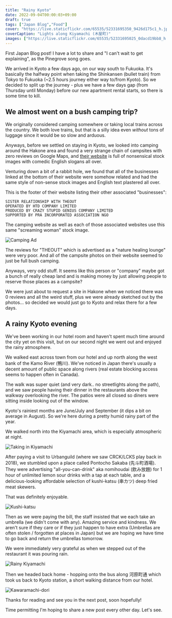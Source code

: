 ```yaml
---
title: "Rainy Kyoto"
date: 2022-09-04T00:00:03+09:00
draft: true
tags: ["Japan Blog","Food"]
cover: "https://live.staticflickr.com/65535/52331695350_9426d175c1_h.jpg"
coverCaption: "Lights along Kiyamachi (木屋町)"
images: ["https://live.staticflickr.com/65535/52331695025_0dacd19bb8_h.jpg","https://live.staticflickr.com/65535/52331695185_3c85e37f9c_b.jpg",""]
---
```


First Japan Blog post!  I have a lot to share and "I can't wait to get explaining", as the Pinegrove song goes.

We arrived in Kyoto a few days ago, on our way south to Fukuoka.  It's basically the halfway point when taking the Shinkansen (bullet train) from Tokyo to Fukuoka (~2.5 hours journey either way to/from Kyoto).  So we decided to split up the journey - plus we have a few days gap (from Thursday until Monday) before our new apartment rental starts, so there is some time to kill.

## We almost went on a bush camping trip?

We originally considered camping somewhere or taking local trains across the country.  We both love trains, but that is a silly idea even _without_ tons of luggage since it would be so slow and arduous.

Anyways, before we settled on staying in Kyoto, we looked into camping around the Hakone area and found a very strange chain of campsites with zero reviews on Google Maps, and [their website](http://mycamp.space/fields/funakoshi.html) is full of nonsensical stock images with comedic English slogans all over.

Venturing down a bit of a rabbit hole, we found that all of the businesses linked at the bottom of their website were somehow related and had the same style of non-sense stock images and English text plastered all over.

This is the footer of their website listing their other associated "businesses":

```
SISTER RELATIONSHIP WITH THEOUT
OPERATED BY HTD COMPANY LIMITED
PRODUCED BY CRAZY STUPID GENIUS COMPANY LIMITED
SUPPORTED BY PRA INCORPORATED ASSOCIATION NGO
```

The camping website as well as each of those associated websites use this same "screaming woman" stock image.

![Camping Ad](http://mycamp.space/img/crazywoman_1000.jpg)

The reviews for "THEOUT" which is advertised as a "nature healing lounge" were very poor.  And all of the campsite photos on their website seemed to just be full bush camping.

Anyways, very odd stuff.  It seems like this person or "company" maybe got a bunch of really cheap land and is making money by just allowing people to reserve those places as a campsite?

We were just about to request a site in Hakone when we noticed there was 0 reviews and all the weird stuff, plus we were already sketched out by the photos... so decided we would just go to Kyoto and relax there for a few days.

## A rainy Kyoto evening

We've been working in our hotel room and haven't spent much time around the city yet on this visit, but on our second night we went out and enjoyed the rainy atmosphere.

We walked east across town from our hotel and up north along the west bank of the Kamo River (鴨川).  We've noticed in Japan there's usually a decent amount of public space along rivers (real estate blocking access seems to happen often in Canada).

The walk was super quiet (and very dark.. no streetlights along the path), and we saw people having their dinner in the restaurants above the walkway overlooking the river.  The patios were all closed so diners were sitting inside looking out of the window.

Kyoto's rainiest months are June/July and September (it dips a bit on average in August).  So we're here during a pretty humid rainy part of the year.

We walked north into the Kiyamachi area, which is especially atmospheric at night.

![Taking in Kiyamachi](https://live.staticflickr.com/65535/52331695025_02b29d9d7b_b.jpg "Taking in Kiyamachi")

After paying a visit to Urbanguild (where we saw CRCK/LCKS play back in 2018), we stumbled upon a place called Pontocho Sakaba (先斗町酒場).  They were advertising "all-you-can-drink" aka nomihoudai (飲み放題) for 1 hour of unlimited lemon sour drinks with a tap at each table, and a delicious-looking affordable selection of kushi-katsu (串カツ) deep fried meat skewers.

That was definitely enjoyable.

![Kushi-katsu](https://live.staticflickr.com/65535/52331695185_3c85e37f9c_b.jpg "Brandon enjoying 串カツ and レモンサワー")

Then as we were paying the bill, the staff insisted that we each take an umbrella (we didn't come with any).  Amazing service and kindness.  We aren't sure if they care or if they just happen to have extra (Umbrellas are often stolen / forgotten at places in Japan) but we are hoping we have time to go back and return the umbrellas tomorrow.

We were immediately very grateful as when we stepped out of the restaurant it was pouring rain.

![Rainy Kiyamachi](https://live.staticflickr.com/65535/52331400426_d0d794718e_b.jpg "Rainy Kiyamachi (木屋町) after leaving restaurant")

Then we headed back home - hopping onto the bus along 河原町通 which took us back to Kyoto station, a short walking distance from our hotel. 

![Kawaramachi-dori](https://live.staticflickr.com/65535/52330307042_b65b9b8683_b.jpg "Rainy scene with 1990s car along Kawaramachi-dori (河原町通)")

Thanks for reading and see you in the next post, soon hopefully!

Time permitting I'm hoping to share a new post every other day.  Let's see.